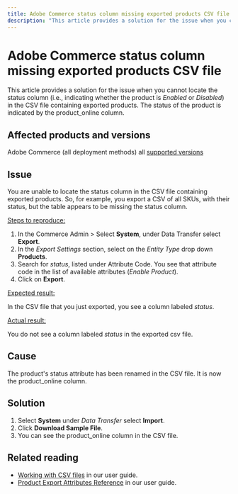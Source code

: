 ```yaml
---
title: Adobe Commerce status column missing exported products CSV file 
description: "This article provides a solution for the issue when you cannot locate the status column (i.e., indicating whether the product is *Enabled* or *Disabled*) in the CSV file containing exported products."
---
```


# Adobe Commerce status column missing exported products CSV file 

This article provides a solution for the issue when you cannot locate the status column (i.e., indicating whether the product is *Enabled* or *Disabled*) in the CSV file containing exported products. The status of the product is indicated by the product_online column.

## Affected products and versions

Adobe Commerce (all deployment methods) all [supported versions](https://www.adobe.com/content/dam/cc/en/legal/terms/enterprise/pdfs/Adobe-Commerce-Software-Lifecycle-Policy.pdf)

## Issue

You are unable to locate the status column in the CSV file containing exported products. So, for example, you export a CSV of all SKUs, with their status, but the table appears to be missing the status column. 

<u>Steps to reproduce:</u>

1. In the Commerce Admin > Select **System**, under Data Transfer select **Export**.
1. In the *Export Settings* section, select on the *Entity Type* drop down **Products**.
1. Search for *status*, listed under Attribute Code. You see that attribute code in the list of available attributes (*Enable Product*).
1. Click on **Export**.

<u>Expected result:</u>

In the CSV file that you just exported, you see a column labeled *status*.

<u>Actual result:</u>

You do not see a column labeled *status* in the exported csv file.  

## Cause

The product's status attribute has been renamed in the CSV file. It is now the product_online column.

## Solution

1. Select **System** under *Data Transfer* select **Import**.
1. Click **Download Sample File**.
1. You can see the product_online column in the CSV file.

## Related reading

* [Working with CSV files](https://docs.magento.com/user-guide/system/data-csv.html) in our user guide.
* [Product Export Attributes Reference](https://docs.magento.com/user-guide/system/data-attributes-product.html) in our user guide.
